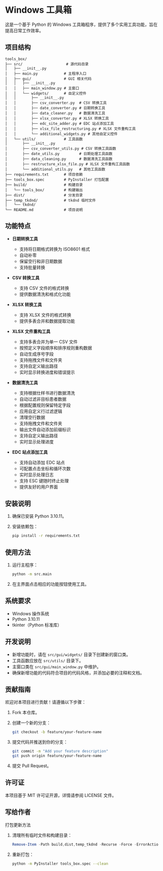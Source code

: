 # Windows 工具箱

这是一个基于 Python 的 Windows 工具箱程序，提供了多个实用工具功能，旨在提高日常工作效率。

## 项目结构

```plaintext
tools_box/
├── src/                    # 源代码目录
│   ├── __init__.py
│   ├── main.py            # 主程序入口
│   ├── gui/               # GUI 相关代码
│   │   ├── __init__.py
│   │   ├── main_window.py # 主窗口
│   │   └── widgets/       # 自定义控件
│   │       ├── __init__.py
│   │       ├── csv_converter.py  # CSV 转换工具
│   │       ├── date_converter.py # 日期转换工具
│   │       ├── data_cleaner.py   # 数据清洗工具
│   │       ├── xlsx_converter.py # XLSX 转换工具
│   │       ├── edc_site_adder.py # EDC 站点添加工具
│   │       ├── xlsx_file_restructuring.py # XLSX 文件重构工具
│   │       └── additional_widgets.py # 其他自定义控件
│   └── utils/             # 工具函数
│       ├── __init__.py
│       ├── csv_converter_utils.py # CSV 转换工具函数
│       ├── date_utils.py         # 日期处理工具函数
│       ├── data_cleaning.py      # 数据清洗工具函数
│       ├── restructure_xlsx_file.py # XLSX 文件重构工具函数
│       └── additional_utils.py   # 其他工具函数
├── requirements.txt       # 项目依赖
├── tools_box.spec         # PyInstaller 打包配置
├── build/                 # 构建目录
│   └── tools_box/         # 构建输出
├── dist/                  # 分发目录
├── temp_tkdnd/            # tkdnd 临时文件
│   └── tkdnd/
└── README.md              # 项目说明
```

## 功能特点

- **日期转换工具**
  - 支持将日期格式转换为 ISO8601 格式
  - 自动补零
  - 保留空行和非日期数据
  - 支持批量转换

- **CSV 转换工具**
  - 支持 CSV 文件的格式转换
  - 提供数据清洗和格式化功能

- **XLSX 转换工具**
  - 支持 XLSX 文件的格式转换
  - 提供多表合并和数据提取功能

- **XLSX 文件重构工具**
  - 支持多表合并为单一 CSV 文件
  - 按预定义字段顺序和排序规则重构数据
  - 自动生成序号字段
  - 支持拖拽文件和文件夹
  - 支持自定义输出路径
  - 实时显示转换进度和错误提示

- **数据清洗工具**
  - 支持根据仕样书进行数据清洗
  - 自动过滤非目标患者数据
  - 根据配置规则保留特定字段
  - 应用自定义行过滤逻辑
  - 清理空行数据
  - 支持拖拽文件和文件夹
  - 输出文件自动添加前缀标识
  - 支持自定义输出路径
  - 实时显示处理进度

- **EDC 站点添加工具**
  - 支持自动添加 EDC 站点
  - 可配置点击坐标和循环次数
  - 实时显示处理日志
  - 支持 ESC 键随时终止处理
  - 提供友好的用户界面

## 安装说明

1. 确保已安装 Python 3.10.11。
2. 安装依赖包：

   ```bash
   pip install -r requirements.txt
   ```

## 使用方法

1. 运行主程序：

   ```bash
   python -m src.main
   ```

2. 在主界面点击相应的功能按钮使用工具。

## 系统要求

- Windows 操作系统
- Python 3.10.11
- tkinter（Python 标准库）

## 开发说明

- 新增功能时，请在 `src/gui/widgets/` 目录下创建新的窗口类。
- 工具函数应放在 `src/utils/` 目录下。
- 主窗口类在 `src/gui/main_window.py` 中维护。
- 确保新增功能的代码符合项目的代码风格，并添加必要的注释和文档。

## 贡献指南

欢迎对本项目进行贡献！请遵循以下步骤：

1. Fork 本仓库。
2. 创建一个新的分支：

   ```bash
   git checkout -b feature/your-feature-name
   ```

3. 提交代码并推送到你的分支：

   ```bash
   git commit -m "Add your feature description"
   git push origin feature/your-feature-name
   ```

4. 提交 Pull Request。

## 许可证

本项目基于 MIT 许可证开源，详情请参阅 LICENSE 文件。

## 写给作者

打包更新方法

1. 清理所有临时文件和构建目录：

   ```powershell
   Remove-Item -Path build,dist,temp_tkdnd -Recurse -Force -ErrorAction SilentlyContinue
   ```

2. 重新打包：

   ```bash
   python -m PyInstaller tools_box.spec --clean
   ```
